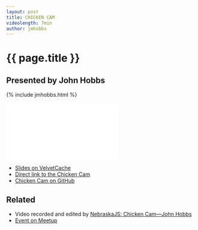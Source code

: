 ```yaml
---
layout: post
title: CHICKEN CAM
videolength: 7min
author: jmhobbs
---
```


# {{ page.title }}

## Presented by John Hobbs

{% include jmhobbs.html %}

<div class="fluid-width-video-wrapper"><iframe src="//www.youtube.com/embed/SLIuNn64Krk" frameborder="0" allowfullscreen></iframe></div>

* [Slides on VelvetCache](http://static.velvetcache.org/talks/2013/11/%5BNEJS%5D%20Chicken%20Cam/index.html)
* [Direct link to the Chicken Cam](http://chicken-cam.herokuapp.com/)
* [Chicken Cam on GitHub](https://github.com/jmhobbs/chicken-cam)

## Related

* Video recorded and edited by [NebraskaJS: Chicken Cam—John Hobbs](http://www.youtube.com/watch?v=SLIuNn64Krk)
* [Event on Meetup](http://www.meetup.com/nebraskajs/events/118573952/)